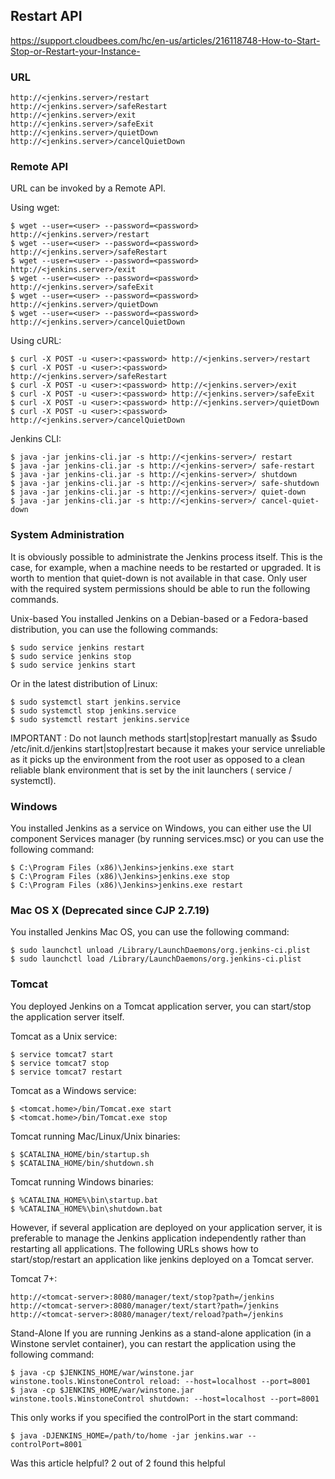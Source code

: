 ## Restart API

https://support.cloudbees.com/hc/en-us/articles/216118748-How-to-Start-Stop-or-Restart-your-Instance-

### URL

    http://<jenkins.server>/restart
    http://<jenkins.server>/safeRestart
    http://<jenkins.server>/exit
    http://<jenkins.server>/safeExit
    http://<jenkins.server>/quietDown
    http://<jenkins.server>/cancelQuietDown
  
### Remote API
URL can be invoked by a Remote API.

Using wget:

    $ wget --user=<user> --password=<password> http://<jenkins.server>/restart
    $ wget --user=<user> --password=<password> http://<jenkins.server>/safeRestart
    $ wget --user=<user> --password=<password> http://<jenkins.server>/exit
    $ wget --user=<user> --password=<password> http://<jenkins.server>/safeExit
    $ wget --user=<user> --password=<password> http://<jenkins.server>/quietDown
    $ wget --user=<user> --password=<password> http://<jenkins.server>/cancelQuietDown

Using cURL:

    $ curl -X POST -u <user>:<password> http://<jenkins.server>/restart
    $ curl -X POST -u <user>:<password> http://<jenkins.server>/safeRestart
    $ curl -X POST -u <user>:<password> http://<jenkins.server>/exit
    $ curl -X POST -u <user>:<password> http://<jenkins.server>/safeExit
    $ curl -X POST -u <user>:<password> http://<jenkins.server>/quietDown
    $ curl -X POST -u <user>:<password> http://<jenkins.server>/cancelQuietDown

Jenkins CLI:

    $ java -jar jenkins-cli.jar -s http://<jenkins-server>/ restart
    $ java -jar jenkins-cli.jar -s http://<jenkins-server>/ safe-restart
    $ java -jar jenkins-cli.jar -s http://<jenkins-server>/ shutdown
    $ java -jar jenkins-cli.jar -s http://<jenkins-server>/ safe-shutdown
    $ java -jar jenkins-cli.jar -s http://<jenkins-server>/ quiet-down
    $ java -jar jenkins-cli.jar -s http://<jenkins-server>/ cancel-quiet-down

### System Administration

It is obviously possible to administrate the Jenkins process itself. This is the case, for example, when a machine needs to be restarted or upgraded. It is worth to mention that quiet-down is not available in that case. Only user with the required system permissions should be able to run the following commands.

Unix-based
You installed Jenkins on a Debian-based or a Fedora-based distribution, you can use the following commands:

    $ sudo service jenkins restart
    $ sudo service jenkins stop
    $ sudo service jenkins start

Or in the latest distribution of Linux:

    $ sudo systemctl start jenkins.service
    $ sudo systemctl stop jenkins.service
    $ sudo systemctl restart jenkins.service

IMPORTANT : Do not launch methods start|stop|restart manually as $sudo /etc/init.d/jenkins start|stop|restart because it makes your service unreliable as it picks up the environment from the root user as opposed to a clean reliable blank environment that is set by the init launchers ( service / systemctl).

### Windows
You installed Jenkins as a service on Windows, you can either use the UI component Services manager (by running services.msc) or you can use the following command:

    $ C:\Program Files (x86)\Jenkins>jenkins.exe start
    $ C:\Program Files (x86)\Jenkins>jenkins.exe stop
    $ C:\Program Files (x86)\Jenkins>jenkins.exe restart

### Mac OS X (Deprecated since CJP 2.7.19)
You installed Jenkins Mac OS, you can use the following command:

    $ sudo launchctl unload /Library/LaunchDaemons/org.jenkins-ci.plist
    $ sudo launchctl load /Library/LaunchDaemons/org.jenkins-ci.plist

### Tomcat
You deployed Jenkins on a Tomcat application server, you can start/stop the application server itself.

Tomcat as a Unix service:

    $ service tomcat7 start
    $ service tomcat7 stop
    $ service tomcat7 restart

Tomcat as a Windows service:

    $ <tomcat.home>/bin/Tomcat.exe start
    $ <tomcat.home>/bin/Tomcat.exe stop

Tomcat running Mac/Linux/Unix binaries:

    $ $CATALINA_HOME/bin/startup.sh
    $ $CATALINA_HOME/bin/shutdown.sh

Tomcat running Windows binaries:

    $ %CATALINA_HOME%\bin\startup.bat
    $ %CATALINA_HOME%\bin\shutdown.bat

However, if several application are deployed on your application server, it is preferable to manage the Jenkins application independently rather than restarting all applications. The following URLs shows how to start/stop/restart an application like jenkins deployed on a Tomcat server.

Tomcat 7+:

    http://<tomcat-server>:8080/manager/text/stop?path=/jenkins
    http://<tomcat-server>:8080/manager/text/start?path=/jenkins
    http://<tomcat-server>:8080/manager/text/reload?path=/jenkins

Stand-Alone
If you are running Jenkins as a stand-alone application (in a Winstone servlet container), you can restart the application using the following command:

    $ java -cp $JENKINS_HOME/war/winstone.jar winstone.tools.WinstoneControl reload: --host=localhost --port=8001
    $ java -cp $JENKINS_HOME/war/winstone.jar winstone.tools.WinstoneControl shutdown: --host=localhost --port=8001

This only works if you specified the controlPort in the start command:

    $ java -DJENKINS_HOME=/path/to/home -jar jenkins.war --controlPort=8001
    
Was this article helpful?   2 out of 2 found this helpful  
